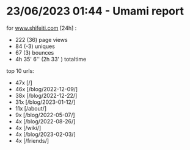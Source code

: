 # 23/06/2023 01:44 - Umami report
for www.shifeiti.com [24h] :

 - 222 (36) page views
 - 84 (-3) uniques
 - 67 (3) bounces
 - 4h 35' 6'' (2h 33' ) totaltime


top 10 urls:
 - 47x [/]
 - 46x [/blog/2022-12-09/]
 - 38x [/blog/2022-12-22/]
 - 31x [/blog/2023-01-12/]
 - 11x [/about/]
 - 9x [/blog/2022-05-07/]
 - 4x [/blog/2022-08-26/]
 - 4x [/wiki/]
 - 4x [/blog/2023-02-03/]
 - 4x [/friends/]


